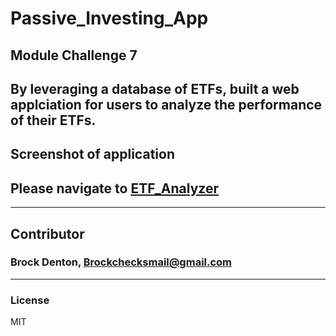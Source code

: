 # Passive_Investing_App
Module Challenge 7
---

By leveraging a database of ETFs, built a web applciation for users to analyze the performance of their ETFs.    
---
Screenshot of application 
---
## Please navigate to [ETF_Analyzer](https://github.com/Brock-Denton/Passive_Investing_App/blob/main/etf_analyzer.ipynb)
---
## Contributor
### Brock Denton, Brockchecksmail@gmail.com 
---
### License 
MIT 
